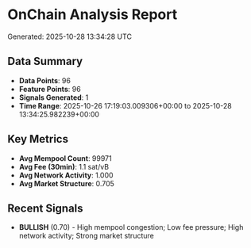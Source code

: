 # OnChain Analysis Report
Generated: 2025-10-28 13:34:28 UTC

## Data Summary
- **Data Points**: 96
- **Feature Points**: 96
- **Signals Generated**: 1
- **Time Range**: 2025-10-26 17:19:03.009306+00:00 to 2025-10-28 13:34:25.982239+00:00

## Key Metrics
- **Avg Mempool Count**: 99971
- **Avg Fee (30min)**: 1.1 sat/vB
- **Avg Network Activity**: 1.000
- **Avg Market Structure**: 0.705

## Recent Signals
- **BULLISH** (0.70) - High mempool congestion; Low fee pressure; High network activity; Strong market structure

